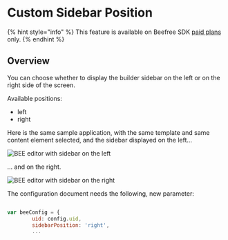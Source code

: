 # Custom Sidebar Position

{% hint style="info" %}
This feature is available on Beefree SDK [paid plans](https://dam.beefree.io/pluginpricing) only.
{% endhint %}

## Overview <a href="#overview" id="overview"></a>

You can choose whether to display the builder sidebar on the left or on the right side of the screen.

Available positions:

* left
* right

Here is the same sample application, with the same template and same content element selected, and the sidebar displayed on the left…

![BEE editor with sidebar on the left](https://docs.beefree.io/wp-content/uploads/2019/11/BEE-v3-sidebar-position-left.png)

… and on the right.

![BEE editor with sidebar on the right](https://docs.beefree.io/wp-content/uploads/2019/11/BEE-v3-sidebar-position-right.png)

The configuration document needs the following, new parameter:

```javascript

var beeConfig = {
        uid: config.uid,
        sidebarPosition: 'right',
        ...  

```
